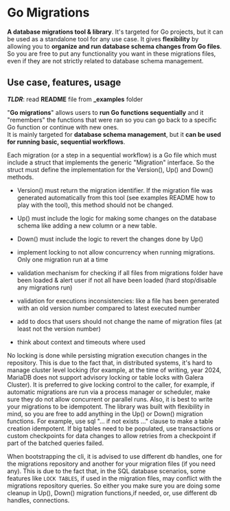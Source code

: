 # Go Migrations

**A database migrations tool & library**. It's targeted for Go projects, but it can be used as a 
standalone tool for any use case. It gives **flexibility** by allowing you to **organize and run 
database schema changes from Go files**.
So you are free to put any functionality you want in 
these migrations files, even if they are not strictly related to database schema management.  

## Use case, features, usage  
  
_**TLDR**_: read **README** file from **_examples** folder  

"**Go migrations**" allows users to **run Go functions sequentially** and it "remembers" the functions
that were ran so you can go back to a specific Go function or continue with new ones.  
It is mainly targeted for **database schema management**, but it **can be used for running basic, 
sequential workflows**.  
  
Each migration (or a step in a sequential workflow) is a Go file which must include a struct 
that implements the generic "Migration" interface. So the struct must define the implementation 
for the Version(), Up() and Down() methods.  
- Version() must return the migration identifier. If the migration file was generated 
  automatically from this tool (see examples README how to play with the tool), this method 
  should not be changed.  
- Up() must include the logic for making some changes on the database schema like adding a new 
  column or a new table.  
- Down() must include the logic to revert the changes done by Up()  
  
  

- implement locking to not allow concurrency when running migrations. Only one migration run at 
  a time
- validation mechanism for checking if all files from migrations folder have been loaded & alert
user if not all have been loaded (hard stop/disable any migrations run)
- validation for executions inconsistencies: like a file has been generated with an old
version number compared to latest executed  number
- add to docs that users should not change the name of migration files (at least not the version number)
- think about context and timeouts where used


No locking is done while persisting migration execution changes in the repository.
This is due to the fact that, in distributed systems, it's hard to manage cluster level
locking (for example, at the time of writing, year 2024, MariaDB does not support advisory locking or table locks with Galera Cluster).
It is preferred to give locking control to the caller, for example, if automatic migrations
are run via a process manager or scheduler, make sure they do not allow concurrent or parallel
runs.
Also, it is best to write your migrations to be idempotent.
The library was built with flexibility in mind, so you are free to add anything in the
Up() or Down() migration functions. For example, use sql "... if not exists ..." clause to make
a table creation idempotent. If big tables need to be populated, use transactions or custom
checkpoints for data changes to allow retries from a checkpoint if part of the batched queries
failed.  
  

When bootstrapping the cli, it is advised to use different db handles, one for the migrations
repository and another for your migration files (if you need any). This is due to the fact that,
in the SQL database scenarios, some features like `LOCK TABLES`, if used in the migration files, may conflict with the migrations repository queries. So either you make sure you are doing some cleanup in Up(), Down() migration functions,if needed, or, use different db handles, connections. 